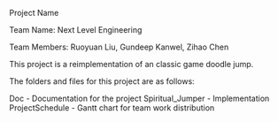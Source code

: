Project Name

Team Name: Next Level Engineering

Team Members: Ruoyuan Liu, Gundeep Kanwel, Zihao Chen

This project is a reimplementation of an classic game doodle jump.

The folders and files for this project are as follows:

Doc - Documentation for the project
Spiritual_Jumper - Implementation
ProjectSchedule - Gantt chart for team work distribution

